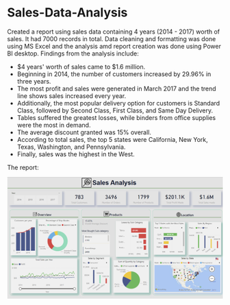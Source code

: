# Sales-Data-Analysis
Created a report using sales data containing 4 years (2014 - 2017) worth of sales. It had 7000 records in total. Data cleaning and formatting was done using MS Excel and the analysis amd report creation was done using Power BI desktop.
Findings from the analysis include:
- $4 years' worth of sales came to $1.6 million.
- Beginning in 2014, the number of customers increased by 29.96% in three years.
- The most profit and sales were generated in March 2017 and the trend line shows sales increased every year.
- Additionally, the most popular delivery option for customers is Standard Class, followed by Second Class, First Class, and Same Day Delivery.
- Tables suffered the greatest losses, while binders from office supplies were the most in demand. 
- The average discount granted was 15% overall.
- According to total sales, the top 5 states were California, New York, Texas, Washington, and Pennsylvania.
- Finally, sales was the highest in the West.


The report:

![alt text](https://github.com/Adetola-Toyosi/Sales-Data-Analysis/blob/main/Sales%20Analysis.png)
